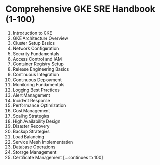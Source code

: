 # Comprehensive GKE SRE Handbook (1-100)

1. Introduction to GKE
2. GKE Architecture Overview
3. Cluster Setup Basics
4. Network Configuration
5. Security Fundamentals
6. Access Control and IAM
7. Container Registry Setup
8. Release Engineering Basics
9. Continuous Integration
10. Continuous Deployment
11. Monitoring Fundamentals
12. Logging Best Practices
13. Alert Management
14. Incident Response
15. Performance Optimization
16. Cost Management
17. Scaling Strategies
18. High Availability Design
19. Disaster Recovery
20. Backup Strategies
21. Load Balancing
22. Service Mesh Implementation
23. Database Operations
24. Storage Management
25. Certificate Management
[...continues to 100]